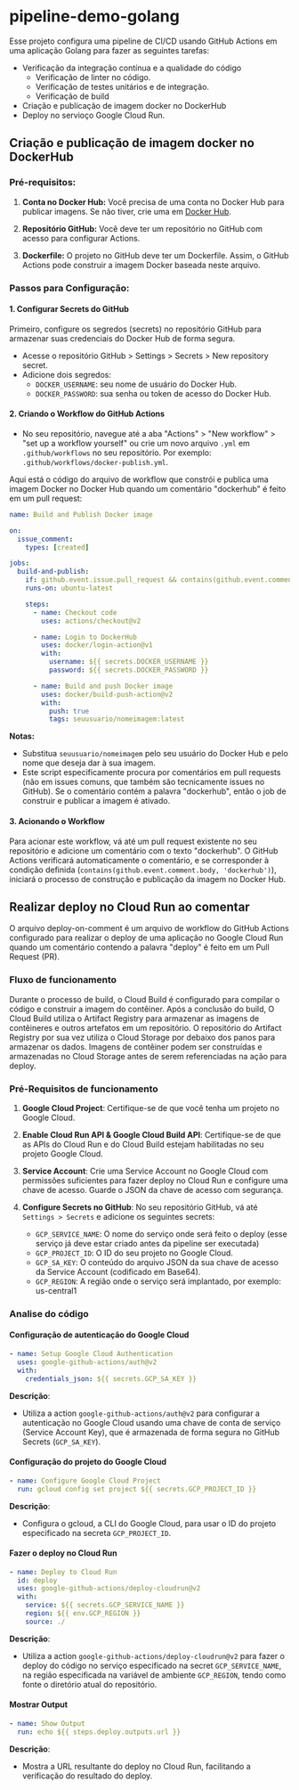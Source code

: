 # pipeline-demo-golang

Esse projeto configura uma pipeline de CI/CD usando GitHub Actions em uma aplicação Golang para fazer as seguintes tarefas:

- Verificação da integração contínua e a qualidade do código
  - Verificação de linter no código.
  - Verificação de testes unitários e de integração.
  - Verificação de build
- Criação e publicação de imagem docker no DockerHub 
- Deploy no servioço Google Cloud Run.


## Criação e publicação de imagem docker no DockerHub

### Pré-requisitos:

1. **Conta no Docker Hub:** Você precisa de uma conta no Docker Hub para publicar imagens. Se não tiver, crie uma em [Docker Hub](https://hub.docker.com/).

2. **Repositório GitHub:** Você deve ter um repositório no GitHub com acesso para configurar Actions.

3. **Dockerfile:** O projeto no GitHub deve ter um Dockerfile. Assim, o GitHub Actions pode construir a imagem Docker baseada neste arquivo.

### Passos para Configuração:

#### 1. Configurar Secrets do GitHub

Primeiro, configure os segredos (secrets) no repositório GitHub para armazenar suas credenciais do Docker Hub de forma segura.

- Acesse o repositório GitHub > Settings > Secrets > New repository secret.
- Adicione dois segredos:
  - `DOCKER_USERNAME`: seu nome de usuário do Docker Hub.
  - `DOCKER_PASSWORD`: sua senha ou token de acesso do Docker Hub.

#### 2. Criando o Workflow do GitHub Actions

- No seu repositório, navegue até a aba "Actions" > "New workflow" > "set up a workflow yourself" ou crie um novo arquivo `.yml` em `.github/workflows` no seu repositório. Por exemplo: `.github/workflows/docker-publish.yml`.

Aqui está o código do arquivo de workflow que constrói e publica uma imagem Docker no Docker Hub quando um comentário "dockerhub" é feito em um pull request:

```yaml
name: Build and Publish Docker image

on:
  issue_comment:
    types: [created]

jobs:
  build-and-publish:
    if: github.event.issue.pull_request && contains(github.event.comment.body, 'dockerhub')
    runs-on: ubuntu-latest

    steps:
      - name: Checkout code
        uses: actions/checkout@v2

      - name: Login to DockerHub
        uses: docker/login-action@v1
        with:
          username: ${{ secrets.DOCKER_USERNAME }}
          password: ${{ secrets.DOCKER_PASSWORD }}

      - name: Build and push Docker image
        uses: docker/build-push-action@v2
        with:
          push: true
          tags: seuusuario/nomeimagem:latest

```

**Notas:**
- Substitua `seuusuario/nomeimagem` pelo seu usuário do Docker Hub e pelo nome que deseja dar à sua imagem.
- Este script especificamente procura por comentários em pull requests (não em issues comuns, que também são tecnicamente issues no GitHub). Se o comentário contém a palavra "dockerhub", então o job de construir e publicar a imagem é ativado.

#### 3. Acionando o Workflow

Para acionar este workflow, vá até um pull request existente no seu repositório e adicione um comentário com o texto "dockerhub". O GitHub Actions verificará automaticamente o comentário, e se corresponder à condição definida (`contains(github.event.comment.body, 'dockerhub')`), iniciará o processo de construção e publicação da imagem no Docker Hub.

## Realizar deploy no Cloud Run ao comentar

O arquivo deploy-on-comment é um arquivo de workflow do GitHub Actions configurado para realizar o deploy de uma aplicação no Google Cloud Run quando um comentário contendo a palavra "deploy" é feito em um Pull Request (PR).

### Fluxo de funcionamento

Durante o processo de build, o Cloud Build é configurado para compilar o código e construir a imagem do contêiner. Após a conclusão do build, O Cloud Build utiliza o Artifact Registry para armazenar as imagens de contêineres e outros artefatos em um repositório. O repositório do Artifact Registry por sua vez utiliza o Cloud Storage por debaixo dos panos para armazenar os dados. Imagens de contêiner podem ser construídas e armazenadas no Cloud Storage antes de serem referenciadas na ação para deploy.


### Pré-Requisitos de funcionamento

1. **Google Cloud Project**: Certifique-se de que você tenha um projeto no Google Cloud.
2. **Enable Cloud Run API & Google Cloud Build API**: Certifique-se de que as APIs do Cloud Run e do Cloud Build estejam habilitadas no seu projeto Google Cloud.
3. **Service Account**: Crie uma Service Account no Google Cloud com permissões suficientes para fazer deploy no Cloud Run e configure uma chave de acesso. Guarde o JSON da chave de acesso com segurança.

4. **Configure Secrets no GitHub**: No seu repositório GitHub, vá até `Settings > Secrets` e adicione os seguintes secrets:
   - `GCP_SERVICE_NAME`: O nome do serviço onde será feito o deploy (esse serviço já deve estar criado antes da pipeline ser executada)
   - `GCP_PROJECT_ID`: O ID do seu projeto no Google Cloud.
   - `GCP_SA_KEY`: O conteúdo do arquivo JSON da sua chave de acesso da Service Account (codificado em Base64).
   - `GCP_REGION`: A região onde o serviço será implantado, por exemplo: us-central1

### Analise do código

#### Configuração de autenticação do Google Cloud

```yaml
- name: Setup Google Cloud Authentication
  uses: google-github-actions/auth@v2
  with:
    credentials_json: ${{ secrets.GCP_SA_KEY }}
```

**Descrição**:
- Utiliza a action `google-github-actions/auth@v2` para configurar a autenticação no Google Cloud usando uma chave de conta de serviço (Service Account Key), que é armazenada de forma segura no GitHub Secrets (`GCP_SA_KEY`).

#### Configuração do projeto do Google Cloud

```yaml
- name: Configure Google Cloud Project
  run: gcloud config set project ${{ secrets.GCP_PROJECT_ID }}
```

**Descrição**:
- Configura o gcloud, a CLI do Google Cloud, para usar o ID do projeto especificado na secreta `GCP_PROJECT_ID`.

#### Fazer o deploy no Cloud Run

```yaml
- name: Deploy to Cloud Run
  id: deploy
  uses: google-github-actions/deploy-cloudrun@v2
  with:
    service: ${{ secrets.GCP_SERVICE_NAME }}
    region: ${{ env.GCP_REGION }}
    source: ./
```

**Descrição**:
- Utiliza a action `google-github-actions/deploy-cloudrun@v2` para fazer o deploy do código no serviço especificado na secret `GCP_SERVICE_NAME`, na região especificada na variável de ambiente `GCP_REGION`, tendo como fonte o diretório atual do repositório.

#### Mostrar Output

```yaml
- name: Show Output
  run: echo ${{ steps.deploy.outputs.url }}
```

**Descrição**:
- Mostra a URL resultante do deploy no Cloud Run, facilitando a verificação do resultado do deploy.